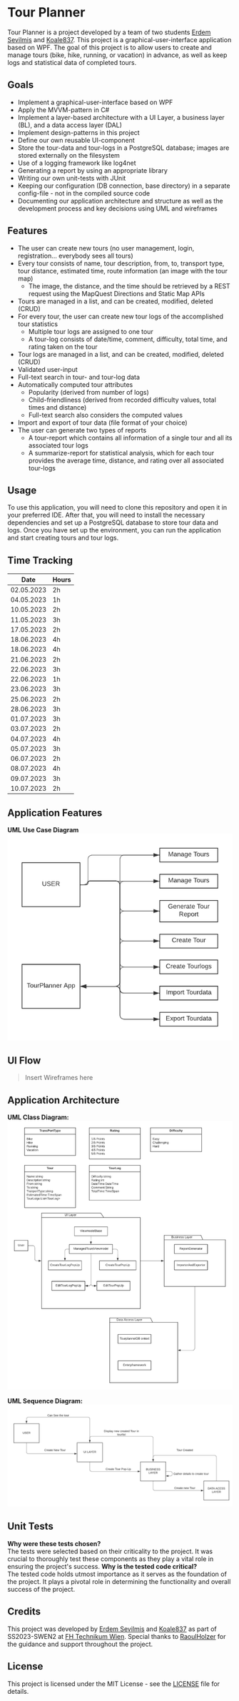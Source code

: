 # Tour Planner

Tour Planner is a project developed by a team of two students [Erdem Sevilmis](https://github.com/Erdem-Sevilmis) and [Koale837](https://github.com/Koale8730). This project is a graphical-user-interface application based on WPF. The goal of this project is to allow users to create and manage tours (bike, hike, running, or vacation) in advance, as well as keep logs and statistical data of completed tours. 

## Goals
- Implement a graphical-user-interface based on WPF
- Apply the MVVM-pattern in C#
- Implement a layer-based architecture with a UI Layer, a business layer (BL), and a data access layer (DAL)
- Implement design-patterns in this project
- Define our own reusable UI-component
- Store the tour-data and tour-logs in a PostgreSQL database; images are stored externally on the filesystem
- Use of a logging framework like log4net
- Generating a report by using an appropriate library
- Writing our own unit-tests with JUnit
- Keeping our configuration (DB connection, base directory) in a separate config-file - not in the compiled source code
- Documenting our application architecture and structure as well as the development process and key decisions using UML and wireframes

## Features
- The user can create new tours (no user management, login, registration... everybody sees all tours)
- Every tour consists of name, tour description, from, to, transport type, tour distance, estimated time, route information (an image with the tour map)
  - The image, the distance, and the time should be retrieved by a REST request using the MapQuest Directions and Static Map APIs
- Tours are managed in a list, and can be created, modified, deleted (CRUD)
- For every tour, the user can create new tour logs of the accomplished tour statistics
  - Multiple tour logs are assigned to one tour
  - A tour-log consists of date/time, comment, difficulty, total time, and rating taken on the tour
- Tour logs are managed in a list, and can be created, modified, deleted (CRUD)
- Validated user-input
- Full-text search in tour- and tour-log data
- Automatically computed tour attributes
  - Popularity (derived from number of logs)
  - Child-friendliness (derived from recorded difficulty values, total times and distance)
  - Full-text search also considers the computed values
- Import and export of tour data (file format of your choice)
- The user can generate two types of reports
  - A tour-report which contains all information of a single tour and all its associated tour logs
  - A summarize-report for statistical analysis, which for each tour provides the average time, distance, and rating over all associated tour-logs

## Usage

To use this application, you will need to clone this repository and open it in your preferred IDE. After that, you will need to install the necessary dependencies and set up a PostgreSQL database to store tour data and logs. Once you have set up the environment, you can run the application and start creating tours and tour logs.

## Time Tracking
| Date       | Hours |
| ---------- | ----- |
| 02.05.2023 | 2h    |
| 04.05.2023 | 1h    |
| 10.05.2023 | 2h    |
| 11.05.2023 | 3h    |
| 17.05.2023 | 2h    |
| 18.06.2023 | 4h    |
| 18.06.2023 | 4h    |
| 21.06.2023 | 2h    |
| 22.06.2023 | 3h    |
| 22.06.2023 | 1h    |   
| 23.06.2023 | 3h    |
| 25.06.2023 | 2h    |
| 28.06.2023 | 3h    |
| 01.07.2023 | 3h    |
| 03.07.2023 | 2h    |
| 04.07.2023 | 4h    |
| 05.07.2023 | 3h    |
| 06.07.2023 | 2h    |
| 08.07.2023 | 4h    |
| 09.07.2023 | 3h    |
| 10.07.2023 | 2h    |


## Application Features 

**UML Use Case Diagram**
![](images/UML-Use-Case.png)

## UI Flow
> Insert Wireframes here

## Application Architecture

**UML Class Diagram:**
![](images/UML-Class.png)

**UML Sequence Diagram:**
![](images/UML-SEQ.png)

## Unit Tests

**Why were these tests chosen?**  
The tests were selected based on their criticality to the project. It was crucial to thoroughly test these components as they play a vital role in ensuring the project's success.
**Why is the tested code critical?**  
The tested code holds utmost importance as it serves as the foundation of the project. It plays a pivotal role in determining the functionality and overall success of the project.


## Credits

This project was developed by [Erdem Sevilmis](https://github.com/Erdem-Sevilmis) and [Koale837](https://github.com/Koale8730) as part of SS2023-SWEN2 at [FH Technikum Wien](https://www.technikum-wien.at/). Special thanks to [RaoulHolzer](https://github.com/RaoulHolzer) for the guidance and support throughout the project. 

## License

This project is licensed under the MIT License - see the [LICENSE](LICENSE) file for details.
